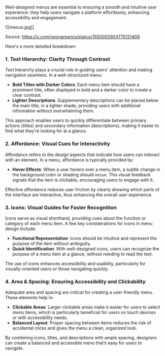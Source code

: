 Well-designed menus are essential to ensuring a smooth and intuitive user experience: they help users navigate a platform effortlessly, enhancing accessibility and engagement.

![[menus.jpg]]

Source: https://x.com/vponamariov/status/1550002903775121408

Here's a more detailed breakdown:

### 1. Text Hierarchy: Clarity Through Contrast

Text hierarchy plays a crucial role in guiding users' attention and making navigation seamless. In a well-structured menu:
- **Bold Titles with Darker Colors**: Each menu item should have a prominent title, often displayed in bold and a darker color to create a clear contrast.
- **Lighter Descriptions**: Supplementary descriptions can be placed below the main title, in a lighter shade, providing users with additional information without overwhelming them.

This approach enables users to quickly differentiate between primary actions (titles) and secondary information (descriptions), making it easier to find what they’re looking for at a glance.

### 2. Affordance: Visual Cues for Interactivity

Affordance refers to the design aspects that indicate how users can interact with an element. In a menu, affordance is typically provided by:
- **Hover Effects**: When a user hovers over a menu item, a subtle change in the background color or shading should occur. This visual feedback signals that the item is clickable, encouraging users to engage with it.

Effective affordance reduces user friction by clearly showing which parts of the interface are interactive, thus enhancing the overall user experience.

### 3. Icons: Visual Guides for Faster Recognition

Icons serve as visual shorthand, providing cues about the function or category of each menu item. A few key considerations for icons in menu design include:
- **Functional Representation**: Icons should be intuitive and represent the purpose of the item without ambiguity.
- **Quick Identification**: With well-designed icons, users can recognize the purpose of a menu item at a glance, without needing to read the text.

The use of icons enhances accessibility and usability, particularly for visually-oriented users or those navigating quickly.

### 4. Area & Spacing: Ensuring Accessibility and Clickability

Adequate area and spacing are critical for creating a user-friendly menu. These elements help in:
- **Clickable Areas**: Larger clickable areas make it easier for users to select menu items, which is particularly beneficial for users on touch devices or with accessibility needs.
- **Balanced Layout**: Proper spacing between items reduces the risk of accidental clicks and gives the menu a clean, organized look.

By combining icons, titles, and descriptions with ample spacing, designers can create a balanced and accessible menu that’s easy for users to navigate.
